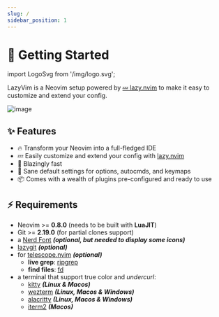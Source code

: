 ```yaml
---
slug: /
sidebar_position: 1
---
```


# 🚀 Getting Started

import LogoSvg from '/img/logo.svg';

<LogoSvg className="logosvg" />

LazyVim is a Neovim setup powered by [💤 lazy.nvim](https://github.com/folke/lazy.nvim)
to make it easy to customize and extend your config.

![image](https://user-images.githubusercontent.com/292349/213447056-92290767-ea16-430c-8727-ce994c93e9cc.png)

## ✨ Features

- 🔥 Transform your Neovim into a full-fledged IDE
- 💤 Easily customize and extend your config with [lazy.nvim](https://github.com/folke/lazy.nvim)
- 🚀 Blazingly fast
- 🧹 Sane default settings for options, autocmds, and keymaps
- 📦 Comes with a wealth of plugins pre-configured and ready to use

## ⚡️ Requirements

- Neovim >= **0.8.0** (needs to be built with **LuaJIT**)
- Git >= **2.19.0** (for partial clones support)
- a [Nerd Font](https://www.nerdfonts.com/) **_(optional, but needed to display some icons)_**
- [lazygit](https://github.com/jesseduffield/lazygit) **_(optional)_**
- for [telescope.nvim](https://github.com/nvim-telescope/telescope.nvim) **_(optional)_**
  - **live grep**: [ripgrep](https://github.com/BurntSushi/ripgrep)
  - **find files**: [fd](https://github.com/sharkdp/fd)
- a terminal that support true color and _undercurl_:
  - [kitty](https://github.com/kovidgoyal/kitty) **_(Linux & Macos)_**
  - [wezterm](https://github.com/wez/wezterm) **_(Linux, Macos & Windows)_**
  - [alacritty](https://github.com/alacritty/alacritty) **_(Linux, Macos & Windows)_**
  - [iterm2](https://iterm2.com/) **_(Macos)_**
